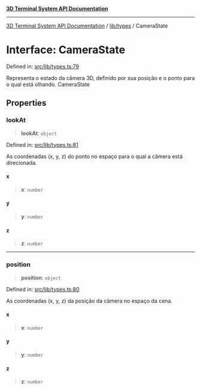 [**3D Terminal System API Documentation**](../../../README.md)

***

[3D Terminal System API Documentation](../../../README.md) / [lib/types](../README.md) / CameraState

# Interface: CameraState

Defined in: [src/lib/types.ts:79](https://github.com/Dicommunitas/ThreeJS_Terminal_3D/blob/924f3613caa2db721a2c5fd220c2ea062aa5d81f/src/lib/types.ts#L79)

Representa o estado da câmera 3D, definido por sua posição e o ponto para o qual está olhando.
 CameraState

## Properties

### lookAt

> **lookAt**: `object`

Defined in: [src/lib/types.ts:81](https://github.com/Dicommunitas/ThreeJS_Terminal_3D/blob/924f3613caa2db721a2c5fd220c2ea062aa5d81f/src/lib/types.ts#L81)

As coordenadas (x, y, z) do ponto no espaço para o qual a câmera está direcionada.

#### x

> **x**: `number`

#### y

> **y**: `number`

#### z

> **z**: `number`

***

### position

> **position**: `object`

Defined in: [src/lib/types.ts:80](https://github.com/Dicommunitas/ThreeJS_Terminal_3D/blob/924f3613caa2db721a2c5fd220c2ea062aa5d81f/src/lib/types.ts#L80)

As coordenadas (x, y, z) da posição da câmera no espaço da cena.

#### x

> **x**: `number`

#### y

> **y**: `number`

#### z

> **z**: `number`
